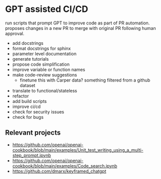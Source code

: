 # GPT assisted CI/CD

run scripts that prompt GPT to improve code as part of PR automation. proposes changes in a new PR to merge with original PR following human approval.

* add docstrings
* format docstrings for sphinx
* parameter level documentation
* generate tutorials
* propose code simplification
* improve variable or function names
* make code-review suggestions
  * finetune this with Carper data? something filtered from a github dataset
* translate to functional/stateless
* refactor
* add build scripts
* improve ci/cd
* check for security issues
* check for bugs

## Relevant projects

* https://github.com/openai/openai-cookbook/blob/main/examples/Unit_test_writing_using_a_multi-step_prompt.ipynb
* https://github.com/openai/openai-cookbook/blob/main/examples/Code_search.ipynb
* https://github.com/dmarx/keyframed_chatgpt
